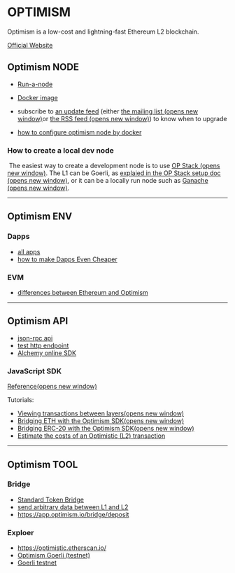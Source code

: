 # OPTIMISM

Optimism is a low-cost and lightning-fast Ethereum L2 blockchain.

[Official Website](https://www.optimism.io/)

## Optimism NODE

- [Run-a-node](https://community.optimism.io/docs/developers/build/run-a-node/#)

- [Docker image](https://hub.docker.com/u/ethereumoptimism)
- subscribe to [an update feed](https://community.optimism.io/docs/developers/releases.html) (either [the mailing list (opens new window)](https://groups.google.com/a/optimism.io/g/optimism-announce)or [the RSS feed (opens new window)](https://changelog.optimism.io/feed.xml)) to know when to upgrade
- [how to configure optimism node by docker](https://github.com/smartcontracts/simple-optimism-node)

### How to create a local dev node 

​	The easiest way to create a development node is to use [OP Stack (opens new window)](https://stack.optimism.io/). The L1 can be Goerli, as [explaied in the OP Stack setup doc (opens new window)](https://stack.optimism.io/docs/build/getting-started/), or it can be a locally run node such as [Ganache (opens new window)](https://trufflesuite.com/ganache/).

------

## Optimism ENV

### Dapps

- [all apps](https://www.optimism.io/apps/all)
- [how to make Dapps Even Cheaper](https://community.optimism.io/docs/developers/build/cheap-dapp/#)

### EVM

-  [differences between Ethereum and Optimism](https://community.optimism.io/docs/developers/build/differences.html)

------

## Optimism API

- [json-rpc api](https://community.optimism.io/docs/developers/build/json-rpc/#)
- [test http endpoint](https://mainnet.optimism.io/)
- [Alchemy online SDK](https://docs.alchemy.com/reference/optimism-sdk-examples/?)

### JavaScript SDK

[Reference(opens new window)](https://sdk.optimism.io/)

Tutorials:

- [Viewing transactions between layers(opens new window)](https://github.com/ethereum-optimism/optimism-tutorial/tree/main/sdk-view-tx)
- [Bridging ETH with the Optimism SDK(opens new window)](https://github.com/ethereum-optimism/optimism-tutorial/tree/main/cross-dom-bridge-eth)
- [Bridging ERC-20 with the Optimism SDK(opens new window)](https://github.com/ethereum-optimism/optimism-tutorial/tree/main/cross-dom-bridge-erc20)
- [Estimate the costs of an Optimistic (L2) transaction](https://github.com/ethereum-optimism/optimism-tutorial/tree/main/sdk-estimate-gas)

------

## Optimism TOOL

### Bridge

- [Standard Token Bridge](https://community.optimism.io/docs/developers/bridge/standard-bridge.html)
- [send arbitrary data between L1 and L2](https://community.optimism.io/docs/developers/bridge/messaging.html)
- https://app.optimism.io/bridge/deposit

### Exploer

- https://optimistic.etherscan.io/
- [Optimism Goerli (testnet)](https://goerli-explorer.optimism.io/)
- [Goerli testnet](https://blockscout.com/optimism/goerli/)

